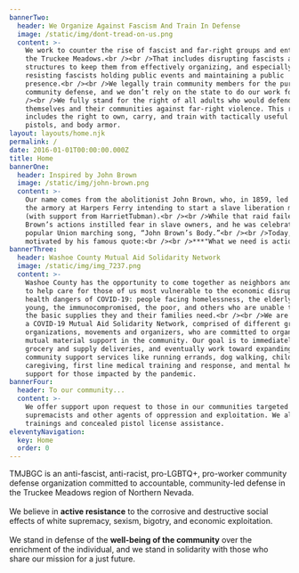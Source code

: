 ```yaml
---
bannerTwo:
  header: We Organize Against Fascism And Train In Defense
  image: /static/img/dont-tread-on-us.png
  content: >-
    We work to counter the rise of fascist and far-right groups and entities in
    the Truckee Meadows.<br /><br />That includes disrupting fascists and their
    structures to keep them from effectively organizing, and especially
    resisting fascists holding public events and maintaining a public
    presence.<br /><br />We legally train community members for the purpose of
    community defense, and we don’t rely on the state to do our work for us.<br
    /><br />We fully stand for the right of all adults who would defend
    themselves and their communities against far-right violence. This right
    includes the right to own, carry, and train with tactically useful rifles,
    pistols, and body armor.
layout: layouts/home.njk
permalink: /
date: 2016-01-01T00:00:00.000Z
title: Home
bannerOne:
  header: Inspired by John Brown
  image: /static/img/john-brown.png
  content: >-
    Our name comes from the abolitionist John Brown, who, in 1859, led a raid on
    the armory at Harpers Ferry intending to start a slave liberation movement
    (with support from HarrietTubman).<br /><br />While that raid failed,
    Brown’s actions instilled fear in slave owners, and he was celebrated in the
    popular Union marching song, “John Brown’s Body.”<br /><br />Today, we are
    motivated by his famous quote:<br /><br />***"What we need is action!"***
bannerThree:
  header: Washoe County Mutual Aid Solidarity Network
  image: /static/img/img_7237.png
  content: >-
    Washoe County has the opportunity to come together as neighbors and friends
    to help care for those of us most vulnerable to the economic disruption and
    health dangers of COVID-19: people facing homelessness, the elderly, the
    young, the immunocompromised, the poor, and others who are unable to restock
    the basic supplies they and their families need.<br /><br />We are creating
    a COVID-19 Mutual Aid Solidarity Network, comprised of different grassroots
    organizations, movements and organizers, who are committed to organizing
    mutual material support in the community. Our goal is to immediately provide
    grocery and supply deliveries, and eventually work toward expanding to other
    community support services like running errands, dog walking, childcare,
    caregiving, first line medical training and response, and mental health
    support for those impacted by the pandemic.
bannerFour:
  header: To our community...
  content: >-
    We offer support upon request to those in our communities targeted by white
    supremacists and other agents of oppression and exploitation. We also offer
    trainings and concealed pistol license assistance.
eleventyNavigation:
  key: Home
  order: 0
---
```

TMJBGC is an anti-fascist, anti-racist, pro-LGBTQ+, pro-worker community defense organization committed to accountable, community-led defense in the Truckee Meadows region of Northern Nevada.<br /><br />We believe in **active resistance** to the corrosive and destructive social effects of white supremacy, sexism, bigotry, and economic exploitation.<br /><br />We stand in defense of the **well-being of the community** over the enrichment of the individual, and we stand in solidarity with those who share our mission for a just future.